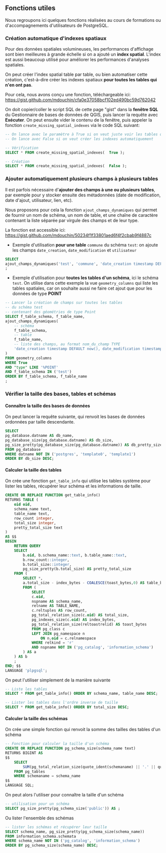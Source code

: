 ## Fonctions utiles

Nous regroupons ici quelques fonctions réalisées au cours de formations ou d'accompagnements d'utilisateurs de PostgreSQL.

### Création automatique d'indexes spatiaux

Pour des données spatiales volumineuses, les performances d'affichage sont bien meilleures à grande échelle si on a ajouté un **index spatial**. L'index est aussi beaucoup utilisé pour améliorer les performances d'analyses spatiales.

On peut créer l'index spatial table par table, ou bien automatiser cette création, c'est-à-dire créer les indexes spatiaux **pour toutes les tables qui n'en ont pas**.

Pour cela, nous avons conçu une fonction, téléchargeable ici: https://gist.github.com/mdouchin/cfa0e37058bcf102ed490bc59d762042

On doit copier/coller le script SQL de cette page "gist" dans la **fenêtre SQL** du Gestionnaire de bases de données de QGIS, puis lancer la requête avec **Exécuter**. On peut ensuite vider le contenu de la fenêtre, puis appeler la fonction `create_missing_spatial_indexes` via le code SQL suivant:

```sql
-- On lance avec le paramètre à True si on veut juste voir les tables qui n'ont pas d'index spatial
-- On lance avec False si on veut créer les indexes automatiquement

-- Vérification
SELECT * FROM create_missing_spatial_indexes(  True );

-- Création
SELECT * FROM create_missing_spatial_indexes(  False );
```

### Ajouter automatiquement plusieurs champs à plusieurs tables

Il est parfois nécessaire d'**ajouter des champs à une ou plusieurs tables**, par exemple pour y stocker ensuite des métadonnées (date de modification, date d'ajout, utilisateur, lien, etc).

Nous proposons pour cela la fonction `ajout_champs_dynamiques` qui permet de fournir un nom de schéma, un nom de table, et une chaîne de caractère contenant la liste séparée par virgule des champs et de leur type.

La fonction est accessible ici: https://gist.github.com/mdouchin/50234f1f33801aed6f4f2cbab9f4887c

* Exemple d'utilisation **pour une table** `commune` du schéma `test`: on ajoute les champs `date_creation`, `date_modification` et `utilisateur`

```sql
SELECT
ajout_champs_dynamiques('test', 'commune', 'date_creation timestamp DEFAULT now(), date_modification timestamp DEFAULT now(), utilisateur text')
;
```

* Exemple d'utilisation pour **toutes les tables d'un schéma**, ici le schéma `test`. On utilise dans cette exemple la vue `geometry_columns` qui liste les tables spatiales, car on souhaite aussi ne faire cet ajout que pour les données de type **POINT**

```sql
-- Lancer la création de champs sur toutes les tables
-- du schéma test
-- contenant des géométries de type Point
SELECT f_table_schema, f_table_name,
ajout_champs_dynamiques(
    -- schéma
    f_table_schema,
    -- table
    f_table_name,
    -- liste des champs, au format nom_du_champ TYPE
    'date_creation timestamp DEFAULT now(), date_modification timestamp DEFAULT now(), utilisateur text'
)
FROM geometry_columns
WHERE True
AND "type" LIKE '%POINT'
AND f_table_schema IN ('test')
ORDER BY f_table_schema, f_table_name
;
```

### Vérifier la taille des bases, tables et schémas

#### Connaître la taille des bases de données

On peut lancer la requête suivante, qui renvoit les bases de données ordonnées par taille descendante.

```sql
SELECT
pg_database.datname AS db_name,
pg_database_size(pg_database.datname) AS db_size,
pg_size_pretty(pg_database_size(pg_database.datname)) AS db_pretty_size
FROM pg_database
WHERE datname NOT IN ('postgres', 'template0', 'template1')
ORDER BY db_size DESC;
```

#### Calculer la taille des tables

On crée une fonction `get_table_info` qui utilise les tables système pour lister les tables, récupérer leur schéma et les informations de taille.

```sql
CREATE OR REPLACE FUNCTION get_table_info()
RETURNS TABLE (
    oid oid,
    schema_name text,
    table_name text,
    row_count integer,
    total_size integer,
    pretty_total_size text
)
AS $$
BEGIN
    RETURN QUERY
    SELECT
        b.oid, b.schema_name::text, b.table_name::text,
        b.row_count::integer,
        b.total_size::integer,
        pg_size_pretty(b.total_size) AS pretty_total_size
    FROM (
        SELECT *,
        a.total_size - index_bytes - COALESCE(toast_bytes,0) AS table_bytes
        FROM (
            SELECT
            c.oid,
            nspname AS schema_name,
            relname AS TABLE_NAME,
            c.reltuples AS row_count,
            pg_total_relation_size(c.oid) AS total_size,
            pg_indexes_size(c.oid) AS index_bytes,
            pg_total_relation_size(reltoastrelid) AS toast_bytes
            FROM pg_class c
            LEFT JOIN pg_namespace n
                ON n.oid = c.relnamespace
            WHERE relkind = 'r'
            AND nspname NOT IN ('pg_catalog', 'information_schema')
        ) AS a
    ) AS b
    ;
END; $$
LANGUAGE 'plpgsql';
```

On peut l'utiliser simplement de la manière suivante

```sql
-- Liste les tables
SELECT * FROM get_table_info() ORDER BY schema_name, table_name DESC;

-- Lister les tables dans l'ordre inverse de taille
SELECT * FROM get_table_info() ORDER BY total_size DESC;

```

#### Calculer la taille des schémas

On crée une simple fonction qui renvoit la somme des tailles des tables d'un schéma

```sql
-- Fonction pour calculer la taille d'un schéma
CREATE OR REPLACE FUNCTION pg_schema_size(schema_name text)
RETURNS BIGINT AS
$$
    SELECT
        SUM(pg_total_relation_size(quote_ident(schemaname) || '.' || quote_ident(tablename)))::BIGINT
    FROM pg_tables
    WHERE schemaname = schema_name
$$
LANGUAGE SQL;
```

On peut alors l'utiliser pour connaître la taille d'un schéma

```sql
-- utilisation pour un schéma
SELECT pg_size_pretty(pg_schema_size('public')) AS ;
```

Ou lister l'ensemble des schémas

```sql
-- lister les schémas et récupérer leur taille
SELECT schema_name, pg_size_pretty(pg_schema_size(schema_name))
FROM information_schema.schemata
WHERE schema_name NOT IN ('pg_catalog', 'information_schema')
ORDER BY pg_schema_size(schema_name) DESC;
```
